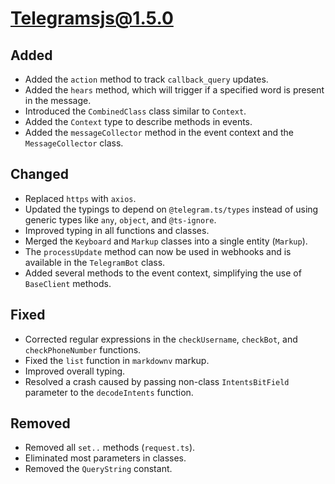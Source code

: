 # Telegramsjs@1.5.0

## Added

- Added the `action` method to track `callback_query` updates.
- Added the `hears` method, which will trigger if a specified word is present in the message.
- Introduced the `CombinedClass` class similar to `Context`.
- Added the `Context` type to describe methods in events.
- Added the `messageCollector` method in the event context and the `MessageCollector` class.

## Changed

- Replaced `https` with `axios`.
- Updated the typings to depend on `@telegram.ts/types` instead of using generic types like `any`, `object`, and `@ts-ignore`.
- Improved typing in all functions and classes.
- Merged the `Keyboard` and `Markup` classes into a single entity (`Markup`).
- The `processUpdate` method can now be used in webhooks and is available in the `TelegramBot` class.
- Added several methods to the event context, simplifying the use of `BaseClient` methods.

## Fixed

- Corrected regular expressions in the `checkUsername`, `checkBot`, and `checkPhoneNumber` functions.
- Fixed the `list` function in `markdownv` markup.
- Improved overall typing.
- Resolved a crash caused by passing non-class `IntentsBitField` parameter to the `decodeIntents` function.

## Removed

- Removed all `set..` methods (`request.ts`).
- Eliminated most parameters in classes.
- Removed the `QueryString` constant.
